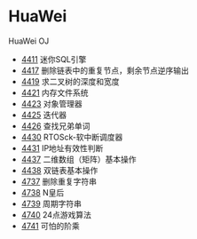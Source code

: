 # HuaWei
HuaWei OJ

* [4411](oj/4411) 迷你SQL引擎
* [4417](oj/4417) 删除链表中的重复节点，剩余节点逆序输出
* [4419](oj/4419) 求二叉树的深度和宽度
* [4421](oj/4421) 内存文件系统
* [4423](oj/4423) 对象管理器
* [4425](oj/4425) 迭代器
* [4426](oj/4426) 查找兄弟单词
* [4430](oj/4430) RTOSck-软中断调度器
* [4431](oj/4431) IP地址有效性判断
* [4437](oj/4437) 二维数组（矩阵）基本操作
* [4438](oj/4438) 双链表基本操作
* [4737](oj/4737) 删除重复字符串
* [4738](oj/4738) N皇后
* [4739](oj/4739) 周期字符串
* [4740](oj/4740) 24点游戏算法
* [4741](oj/4741) 可怕的阶乘

